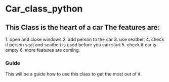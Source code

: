 # Car_class_python
<h2>This Class is the heart of a car The features are:</h2>
1. open and close windows
2. add person to the car
3. use seatbelt
4. check if person seat and seatbelt is used before you can start
5. check if car is empty
6. more features are coming.

<h3>Guide</h3>
<p>
This will be a guide how to use this class to get the most out of it.
</p>
